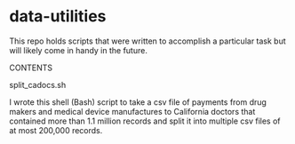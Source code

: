 # data-utilities
This repo holds scripts that were written to accomplish a particular task but will likely come in handy in the future.

CONTENTS

split_cadocs.sh

I wrote this shell (Bash) script to take a csv file of payments from drug makers and medical device manufactures to California doctors that contained more than 1.1 million records and split it into multiple csv files of at most 200,000 records.
